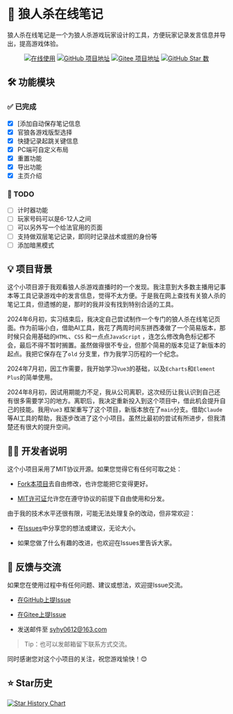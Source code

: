 # 🐺 狼人杀在线笔记

狼人杀在线笔记是一个为狼人杀游戏玩家设计的工具，方便玩家记录发言信息并导出，提高游戏体验。
<p align="center">
    <a href="https://lrsnotes.cc/"><img src="https://img.shields.io/badge/访问-在线使用-lgreen?style=plastic" alt="在线使用"></a>
    <a href="https://github.com/syhy0612/lrsNotes"><img src="https://img.shields.io/badge/github-项目地址-blue?style=plastic" alt="GitHub 项目地址"></a>
    <a href="https://gitee.com/syhy0612/lrsNotes"><img src="https://img.shields.io/badge/gitee-项目地址-blue?style=plastic" alt="Gitee 项目地址"></a>
    <a href="https://github.com/syhy0612/lrsNotes/stargazers"><img src="https://img.shields.io/github/stars/syhy0612/lrsNotes?style=social" alt="GitHub Star 数"></a>
</p>

## 🛠 功能模块

### ✅ 已完成

- [x] [添加自动保存笔记信息
- [x] 官狼各游戏版型选择
- [x] 快捷记录起跳关键信息
- [x] PC端可自定义布局
- [x] 重置功能
- [x] 导出功能
- [x] 主页介绍

### 📝 TODO

- [ ] 计时器功能
- [ ] 玩家号码可以是6-12人之间
- [ ] 可以另外写一个给法官用的页面
- [ ] 支持做双层笔记记录，即同时记录战术或抿的身份等
- [ ] 添加暗黑模式

## 💡 项目背景

这个小项目源于我观看狼人杀游戏直播时的一个发现。我注意到大多数主播用记事本等工具记录游戏中的发言信息，觉得不太方便。于是我在网上查找有关狼人杀的笔记工具，但遗憾的是，那时的我并没有找到特别合适的工具。

2024年6月初，实习结束后，我决定自己尝试制作一个专门的狼人杀在线笔记页面。作为前端小白，借助AI工具，我花了两周时间东拼西凑做了一个简易版本，那时候只会用基础的`HTML`、`CSS`
和一点点`JavaScript`
，连怎么修改角色标记都不会，最后不得不暂时搁置。虽然做得很不专业，但那个简易的版本见证了新版本的起点。我把它保存在了`old`
分支里，作为我学习历程的一个纪念。

2024年7月初，因工作需要，我开始学习`Vue3`的基础，以及`Echarts`和`Element Plus`的简单使用。

2024年8月初，因试用期能力不足，我从公司离职，这次经历让我认识到自己还有很多需要学习的地方。离职后，我决定重新投入到这个项目中，借此机会提升自己的技能。我用`Vue3`
框架重写了这个项目，新版本放在了`main`分支。借助`Claude`等AI工具的帮助，我逐步改进了这个小项目。虽然比最初的尝试有所进步，但我清楚还有很大的提升空间。

## 👨‍💻 开发者说明

这个小项目采用了MIT协议开源。如果您觉得它有任何可取之处：

- [Fork本项目](https://github.com/syhy0612/lrsNotes/fork)去自由修改，也许您能把它变得更好。

- [MIT许可证](https://opensource.org/license/MIT)允许您在遵守协议的前提下自由使用和分发。

由于我的技术水平还很有限，可能无法处理复杂的改动，但非常欢迎：

- 在[Issues](https://github.com/syhy0612/lrsNotes/issues)中分享您的想法或建议，无论大小。

- 如果您做了什么有趣的改进，也欢迎在Issues里告诉大家。

## 💬 反馈与交流

如果您在使用过程中有任何问题、建议或想法，欢迎提Issue交流。

- [在GitHub上提Issue](https://github.com/syhy0612/lrsNotes/issues)

- [在Gitee上提Issue](https://gitee.com/syhy0612/lrsNotes/issues)

- 发送邮件至 syhy0612@163.com

> Tip：也可以发邮箱留下联系方式交流。

同时感谢您对这个小项目的关注，祝您游戏愉快！😊

## ⭐ Star历史

[![Star History Chart](https://api.star-history.com/svg?repos=syhy0612/lrsNotes&type=Date)](https://star-history.com/#syhy0612/lrsNotes&Date)
